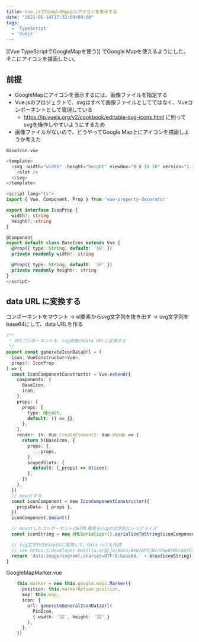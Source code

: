 ```yaml
---
title: Vue.jsでGoogleMap上にアイコンを表示する
date: "2021-05-14T17:32:00+09:00"
tags:
  - 'TypeScript'
  - 'Vuejs'
---
```


[[Vue TypeScriptでGoogleMapを使う]] でGoogle Mapを使えるようにした。
そこにアイコンを描画したい。

## 前提

- GoogleMapにアイコンを表示するには、画像ファイルを指定する
- Vue.jsのプロジェクトで、svgはすべて画像ファイルとしてではなく、Vueコンポーネントとして管理している
    - <https://jp.vuejs.org/v2/cookbook/editable-svg-icons.html> に則ってsvgを操作しやすいようにするため
- 画像ファイルがないので、どうやってGoogle Map上にアイコンを描画しようか考えた

`BaseIcon.vue`

```typescript
<template>
  <svg :width="width" :height="height" viewBox="0 0 16 16" version="1.1">
    <slot />
  </svg>
</template>

<script lang="ts">
import { Vue, Component, Prop } from 'vue-property-decorator'

export interface IconProp {
  width?: string
  height?: string
}

@Component
export default class BaseIcon extends Vue {
  @Prop({ type: String, default: '16' })
  private readonly width!: string

  @Prop({ type: String, default: '16' })
  private readonly height!: string
}
</script>
```

## data URL に変換する

コンポーネントをマウント
-> el要素からsvg文字列を抜き出す
-> svg文字列をbase64にして、data URLを作る

```typescript
/**
 * SVGコンポーネントを、svg画像のdata URLに変換する
 */
export const generateIconDataUrl = (
  icon: VueConstructor<Vue>,
  props?: IconProp
) => {
  const IconComponentConstructor = Vue.extend({
    components: {
      BaseIcon,
      icon,
    },
    props: {
      props: {
        type: Object,
        default: () => {},
      },
    },
    render: (h: Vue.CreateElement): Vue.VNode => {
      return h(BaseIcon, {
        props: {
          ...props,
        },
        scopedSlots: {
          default: (_props) => h(icon),
        },
      })
    },
  })
  // mountする
  const iconComponent = new IconComponentConstructor({
    propsData: { props },
  })
  iconComponent.$mount()

  // mountしたコンポーネントのHTML要素をsvgの文字列にシリアライズ
  const iconString = new XMLSerializer().serializeToString(iconComponent.$el)

  // svg文字列をBase64に変換して、data urlを作成
  // see https://developer.mozilla.org/ja/docs/Web/API/WindowOrWorkerGlobalScope/btoa
  return 'data:image/svg+xml;charset=UTF-8;base64,' + btoa(iconString)
}
```

GoogleMapMarker.vue

```typescript
    this.marker = new this.google.maps.Marker({
      position: this.markerOption.position,
      map: this.map,
      icon: {
        url: generateGeneralIconDataUrl(
          PinIcon,
          { width: '32', height: '32' }
        ),
      },
    })
```
